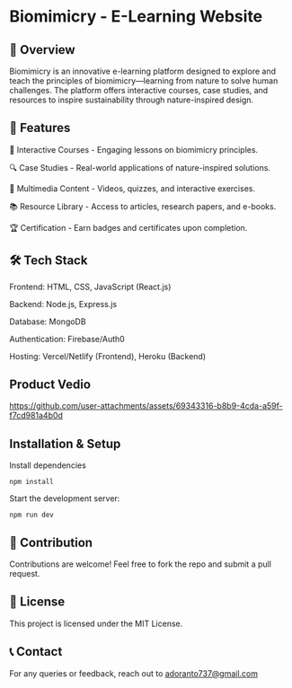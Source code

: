 # Biomimicry - E-Learning Website
## 🌿 Overview
Biomimicry is an innovative e-learning platform designed to explore and teach the principles of biomimicry—learning from nature to solve human challenges. The platform offers interactive courses, case studies, and resources to inspire sustainability through nature-inspired design.
## 🚀 Features
🌱 Interactive Courses - Engaging lessons on biomimicry principles.

🔍 Case Studies - Real-world applications of nature-inspired solutions.

🎥 Multimedia Content - Videos, quizzes, and interactive exercises.

📚 Resource Library - Access to articles, research papers, and e-books.

🏆 Certification - Earn badges and certificates upon completion.
## 🛠 Tech Stack
Frontend: HTML, CSS, JavaScript (React.js)

Backend: Node.js, Express.js

Database: MongoDB

Authentication: Firebase/Auth0

Hosting: Vercel/Netlify (Frontend), Heroku (Backend)
## Product Vedio

https://github.com/user-attachments/assets/69343316-b8b9-4cda-a59f-f7cd981a4b0d
##  Installation & Setup
Install dependencies
```
npm install
```
Start the development server:
```
npm run dev
```
## 🤝 Contribution
Contributions are welcome! Feel free to fork the repo and submit a pull request.
## 📜 License

This project is licensed under the MIT License.
## 📞 Contact
For any queries or feedback, reach out to adoranto737@gmail.com
